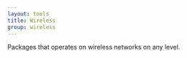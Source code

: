 ```yaml
---
layout: tools
title: Wireless
group: wireless
---
```


Packages that operates on wireless networks on any level.